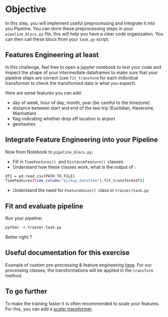 # Objective

In this step, you will implement useful preprocessing and integrate it into you Pipeline. You can store these preprocessing steps in your `pipeline_blocs.py` file, this will help you have a clear code organization. You can then call these blocs from your `task.py` script.

## Features Engineering at least

In this challenge, feel free to open a jupyter notebook to test your code and inspect the shape of your intermediate dataframes to make sure that your pipeline steps are correct (use `fit_transform` for each individual transformer to check the transformed data is what you expect).

Here are some features you can add:
- day of week, hour of day, month, year (be careful to the timezone)
- distance between start and end of the taxi trip (Euclidian, Haversine, Manhattan)
- flag indicating whether drop off location is airport  
- geohashes

## Integrate Feature Engineering into your Pipeline

Now from Notebook to `pipeline_blocs.py`:
- Fill in `TimeFeatures() `and `DistanceFeature() `classes 
- Understand how these classes work, what is the output of :
```bash
df1 = pd.read_csv(PATH_TO_FILE)
TimeFeatures(time_column="pickup_datetime").fit_transform(df1)
```
- Understand the need for `FeatureUnion() `class in `trainer/task.py `

## Fit and evaluate pipeline

Run your pipeline:
```bash
python -m trainer.task.py
```

Better right ?

## Useful documentation for this exercise
Example of custom pre-processing & feature engineering [here](https://scikit-learn.org/stable/auto_examples/compose/plot_column_transformer.html#sphx-glr-auto-examples-compose-plot-column-transformer-py). For our processing classes, the transformations will be applied in the `transform` method.

## To go further
To make the training faster it is often recommended to scale your features. For this, you can add a [scaler transformer](https://scikit-learn.org/stable/modules/generated/sklearn.preprocessing.StandardScaler.html).
